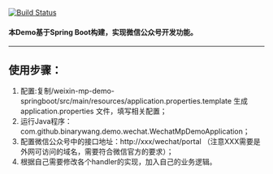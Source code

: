 [![Build Status](https://travis-ci.org/wechat-group/weixin-mp-demo-springboot.svg?branch=master)](https://travis-ci.org/wechat-group/weixin-mp-demo-springboot)
#### 本Demo基于Spring Boot构建，实现微信公众号开发功能。
-----------------------

## 使用步骤：
1. 配置:复制/weixin-mp-demo-springboot/src/main/resources/application.properties.template 生成application.properties 文件，填写相关配置；	
1. 运行Java程序：com.github.binarywang.demo.wechat.WechatMpDemoApplication；
1. 配置微信公众号中的接口地址：http://xxx/wechat/portal （注意XXX需要是外网可访问的域名，需要符合微信官方的要求）；
1. 根据自己需要修改各个handler的实现，加入自己的业务逻辑。
	
